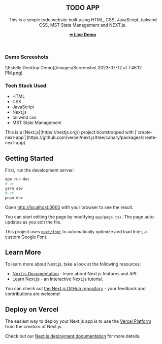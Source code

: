 <div align="center">
  <br />
  <br />

  <h2 align="center">TODO APP</h2>

This is a simple todo website built using HTML, CSS, JavaScript, tailwind CSS, MST State Management and NEXT.js.<br/> 



  <a href="[https://codewithsadee.github.io/woodex/](https://vercel.com/jay-kushwaha/todo-assignment/6mNPNcb6fdJ3coCwfMznykZpxnhi)"><strong>➥ Live Demo</strong></a>

</div>

<br />

### Demo Screeshots

![Estelle Desktop Demo](/images/Screenshot 2023-07-12 at 7.46.12 PM.png)

### Tech Stack Used

<ul>
<li>HTML</li>
<li>CSS</li>
<li>JavaScript</li>
<li>Next.js</li> 
<li>tailwind css</li>  
<li>MST State Management</li>  
</ul>
This is a [Next.js](https://nextjs.org/) project bootstrapped with [`create-next-app`](https://github.com/vercel/next.js/tree/canary/packages/create-next-app).

## Getting Started

First, run the development server:

```bash
npm run dev
# or
yarn dev
# or
pnpm dev
```

Open [http://localhost:3000](http://localhost:3000) with your browser to see the result.

You can start editing the page by modifying `app/page.tsx`. The page auto-updates as you edit the file.

This project uses [`next/font`](https://nextjs.org/docs/basic-features/font-optimization) to automatically optimize and load Inter, a custom Google Font.

## Learn More

To learn more about Next.js, take a look at the following resources:

- [Next.js Documentation](https://nextjs.org/docs) - learn about Next.js features and API.
- [Learn Next.js](https://nextjs.org/learn) - an interactive Next.js tutorial.

You can check out [the Next.js GitHub repository](https://github.com/vercel/next.js/) - your feedback and contributions are welcome!

## Deploy on Vercel

The easiest way to deploy your Next.js app is to use the [Vercel Platform](https://vercel.com/new?utm_medium=default-template&filter=next.js&utm_source=create-next-app&utm_campaign=create-next-app-readme) from the creators of Next.js.

Check out our [Next.js deployment documentation](https://nextjs.org/docs/deployment) for more details.
